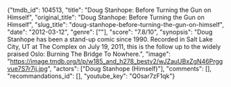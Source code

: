 {"tmdb_id": 104513, "title": "Doug Stanhope: Before Turning the Gun on Himself", "original_title": "Doug Stanhope: Before Turning the Gun on Himself", "slug_title": "doug-stanhope-before-turning-the-gun-on-himself", "date": "2012-03-12", "genre": [""], "score": "7.8/10", "synopsis": "Doug Stanhope has been a stand-up comic since 1990. Recorded in Salt Lake City, UT at The Complex on July 19, 2011, this is the follow up to the widely praised Oslo: Burning The Bridge To Nowhere.", "image": "https://image.tmdb.org/t/p/w185_and_h278_bestv2/wJZauUBxZgN46Prggvue7S7r7ij.jpg", "actors": ["Doug Stanhope (Himself)"], "comments": [], "recommandations_id": [], "youtube_key": "Q0sar7zF1qk"}